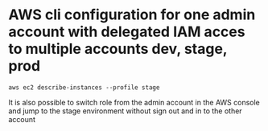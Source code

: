 # AWS cli configuration for one admin account with delegated IAM acces to multiple accounts dev, stage, prod
```
aws ec2 describe-instances --profile stage
```

It is also possible to switch role from the admin account in the AWS console and jump to the stage environment without sign out and in to the other account
